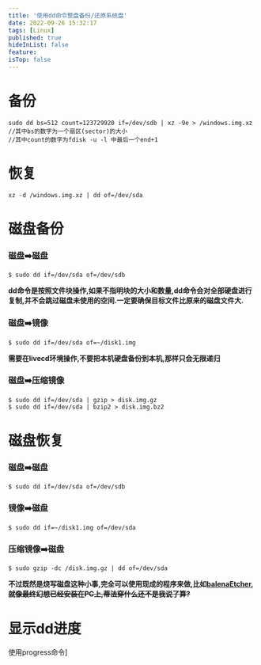 ```yaml
---
title: '使用dd命令整盘备份/还原系统盘'
date: 2022-09-26 15:32:17
tags: [Linux]
published: true
hideInList: false
feature: 
isTop: false
---
```


# 备份
```
sudo dd bs=512 count=123729920 if=/dev/sdb | xz -9e > /windows.img.xz
//其中bs的数字为一个扇区(sector)的大小
//其中count的数字为fdisk -u -l 中最后一个end+1
```
# 恢复
```
xz -d /windows.img.xz | dd of=/dev/sda
```

# 磁盘备份

### 磁盘➡️磁盘

```shell
$ sudo dd if=/dev/sda of=/dev/sdb
```

**dd命令是按照文件块操作,如果不指明块的大小和数量,dd命令会对全部硬盘进行复制,并不会跳过磁盘未使用的空间.一定要确保目标文件比原来的磁盘文件大.**

### 磁盘➡️镜像

```shell
$ sudo dd if=/dev/sda of=~/disk1.img
```

**需要在livecd环境操作,不要把本机硬盘备份到本机,那样只会无限递归**

### 磁盘➡️压缩镜像

```shell
$ sudo dd if=/dev/sda | gzip > disk.img.gz
$ sudo dd if=/dev/sda | bzip2 > disk.img.bz2
```

# 磁盘恢复

### 磁盘➡️磁盘

```shell
$ sudo dd if=/dev/sda of=/dev/sdb
```

### 镜像➡️磁盘

```shell
$ sudo dd if=~/disk1.img of=/dev/sda
```

### 压缩镜像➡️磁盘

```shell
$ sudo gzip -dc /disk.img.gz | dd of=/dev/sda
```

**不过既然是烧写磁盘这种小事,完全可以使用现成的程序来做,比如[balenaEtcher](https://www.balena.io/etcher/),~~就像最终幻想已经安装在PC上,蒂法穿什么还不是我说了算?~~**

# 显示dd进度

使用progress命令]
